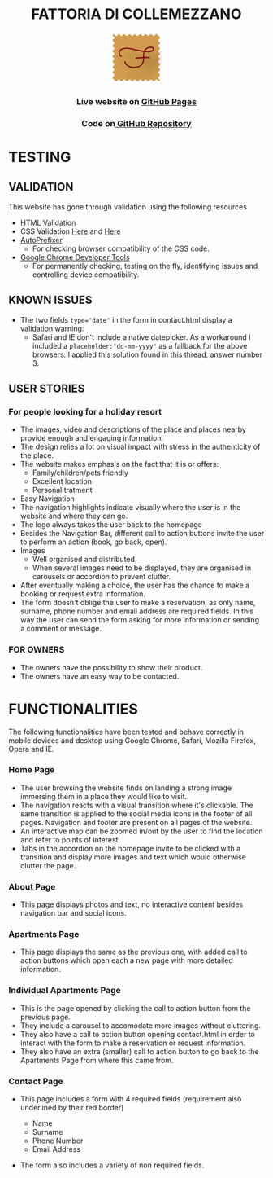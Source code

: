 <h1 align="center"><strong> FATTORIA DI COLLEMEZZANO </strong> </h1>
<p align="center">
  <img width="100" height="100" src="./assets/images/logo.png">
</p>
<h3 align="center">Live website on <a href="https://gbrachetta.github.io/Fattoria/"> GitHub Pages</a></h3>
<h3 align="center">Code on<a href="https://github.com/GBrachetta/Fattoria/"> GitHub Repository</a></h3>


# TESTING

## VALIDATION
This website has gone through validation using the following resources

- HTML <a href="https://validator.w3.org/">Validation</a>
- CSS Validation <a href="https://jigsaw.w3.org/css-validator/">Here</a> and <a href="http://csslint.net/">Here</a>
- <a href="https://autoprefixer.github.io/">AutoPrefixer</a>
    - For checking browser compatibility of the CSS code.
- <a href="https://www.google.com/chrome/">Google Chrome Developer Tools</a>
    - For permanently checking, testing on the fly, identifying issues and controlling device compatibility.

## KNOWN ISSUES

- The two fields `type="date"` in the form in contact.html display a validation warning:
    - Safari and IE don't include a native datepicker. As a workaround I included a `placeholder:"dd-mm-yyyy"` as a fallback for the above browsers. I applied this solution found in <a href="https://stackoverflow.com/questions/35682138/html5-date-picker-doesnt-show-on-safari">this thread</a>, answer number 3.

## USER STORIES
### For people looking for a holiday resort
- The images, video and descriptions of the place and places nearby provide enough and engaging information.
- The design relies a lot on visual impact with stress in the authenticity of the place.
- The website makes emphasis on the fact that it is or offers:
    - Family/children/pets friendly
    - Excellent location
    - Personal tratment
- Easy Navigation
- The navigation highlights indicate visually where the user is in the website and where they can go.
- The logo always takes the user back to the homepage
- Besides the Navigation Bar, different call to action buttons invite the user to perform an action (book, go back, open).
- Images
    - Well organised and distributed.
    - When several images need to be displayed, they are organised in carousels or accordion to prevent clutter.
- After eventually making a choice, the user has the chance to make a booking or request extra information.
- The form doesn't oblige the user to make a reservation, as only name, surname, phone number and email address are required fields. In this way the user can send the form asking for more information or sending a comment or message.

### FOR OWNERS
- The owners have the possibility to show their product.
- The owners have an easy way to be contacted.

# FUNCTIONALITIES
The following functionalities have been tested and behave correctly in mobile devices and desktop using Google Chrome, Safari, Mozilla Firefox, Opera and IE.

### Home Page
- The user browsing the website finds on landing a strong image immersing them in a place they would like to visit.
- The navigation reacts with a visual transition where it's clickable. The same transition is applied to the social media icons in the footer of all pages. Navigation and footer are present on all pages of the website.
- An interactive map can be zoomed in/out by the user to find the location and refer to points of interest.
- Tabs in the accordion on the homepage invite to be clicked with a transition and display more images and text which would otherwise clutter the page.

### About Page

- This page displays photos and text, no interactive content besides navigation bar and social icons.

### Apartments Page

- This page displays the same as the previous one, with added call to action buttons which open each a new page with more detailed information.

### Individual Apartments Page

- This is the page opened by clicking the call to action button from the previous page.
- They include a carousel to accomodate more images without cluttering.
- They also have a call to action button opening contact.html in order to interact with the form to make a reservation or request information.
- They also have an extra (smaller) call to action button to go back to the Apartments Page from where this came from.

### Contact Page

- This page includes a form with 4 required fields (requirement also underlined by their red border)
    - Name
    - Surname
    - Phone Number
    - Email Address

- The form also includes a variety of non required fields.


